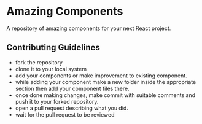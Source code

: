 # Amazing Components

A repository of amazing components for your next React project.

## Contributing Guidelines
- fork the repository
- clone it to your local system
- add your components or make improvement to existing component.
- while adding your component make a new folder inside the appropriate section then add your component files there.
- once done making changes, make commit with suitable comments and push it to your forked repository.
- open a pull request describing what you did.
- wait for the pull request to be reviewed
